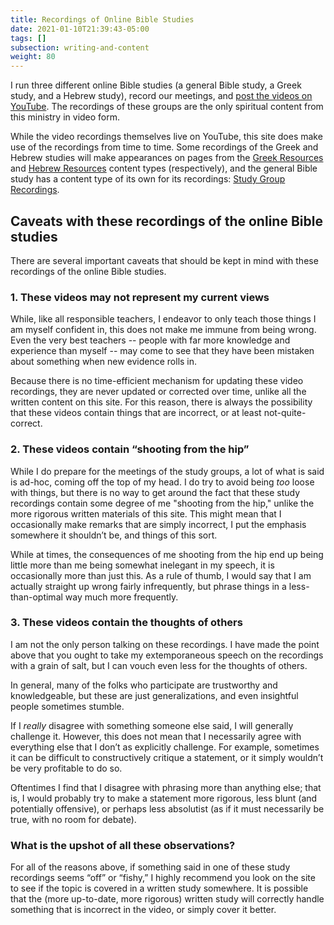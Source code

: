 ```yaml
---
title: Recordings of Online Bible Studies
date: 2021-01-10T21:39:43-05:00
tags: []
subsection: writing-and-content
weight: 80
---
```


I run three different online Bible studies (a general Bible study, a Greek study, and a Hebrew study), record our meetings, and [post the videos on YouTube](https://www.youtube.com/channel/UCFk7khraAKf68DZ5GeYEFIw/playlists). The recordings of these groups are the only spiritual content from this ministry in video form.

While the video recordings themselves live on YouTube, this site does make use of the recordings from time to time. Some recordings of the Greek and Hebrew studies will make appearances on pages from the [Greek Resources](/greek-resources) and [Hebrew Resources](/hebrew-resources) content types (respectively), and the general Bible study has a content type of its own for its recordings: [Study Group Recordings](/study-group-recordings).

## Caveats with these recordings of the online Bible studies

There are several important caveats that should be kept in mind with these recordings of the online Bible studies.

### 1. These videos may not represent my current views

While, like all responsible teachers, I endeavor to only teach those things I am myself confident in, this does not make me immune from being wrong. Even the very best teachers -- people with far more knowledge and experience than myself -- may come to see that they have been mistaken about something when new evidence rolls in.

Because there is no time-efficient mechanism for updating these video recordings, they are never updated or corrected over time, unlike all the written content on this site. For this reason, there is always the possibility that these videos contain things that are incorrect, or at least not-quite-correct.

### 2. These videos contain “shooting from the hip”

While I do prepare for the meetings of the study groups, a lot of what is said is ad-hoc, coming off the top of my head. I do try to avoid being *too* loose with things, but there is no way to get around the fact that these study recordings contain some degree of me "shooting from the hip," unlike the more rigorous written materials of this site. This might mean that I occasionally make remarks that are simply incorrect, I put the emphasis somewhere it shouldn’t be, and things of this sort.

While at times, the consequences of me shooting from the hip end up being little more than me being somewhat inelegant in my speech, it is occasionally more than just this. As a rule of thumb, I would say that I am actually straight up wrong fairly infrequently, but phrase things in a less-than-optimal way much more frequently.

### 3. These videos contain the thoughts of others

I am not the only person talking on these recordings. I have made the point above that you ought to take my extemporaneous speech on the recordings with a grain of salt, but I can vouch even less for the thoughts of others.

In general, many of the folks who participate are trustworthy and knowledgeable, but these are just generalizations, and even insightful people sometimes stumble.

If I *really* disagree with something someone else said, I will generally challenge it. However, this does not mean that I necessarily agree with everything else that I don’t as explicitly challenge. For example, sometimes it can be difficult to constructively critique a statement, or it simply wouldn’t be very profitable to do so.

Oftentimes I find that I disagree with phrasing more than anything else; that is, I would probably try to make a statement more rigorous, less blunt (and potentially offensive), or perhaps less absolutist (as if it must necessarily be true, with no room for debate).

### What is the upshot of all these observations?

For all of the reasons above, if something said in one of these study recordings seems “off” or “fishy,” I highly recommend you look on the site to see if the topic is covered in a written study somewhere. It is possible that the (more up-to-date, more rigorous) written study will correctly handle something that is incorrect in the video, or simply cover it better.